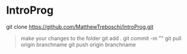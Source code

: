 # IntroProg

git clone https://github.com/MatthewTreboschi/IntroProg.git
> make your changes to the folder
git add .
git commit -m ""
git pull origin branchname
git push origin branchname